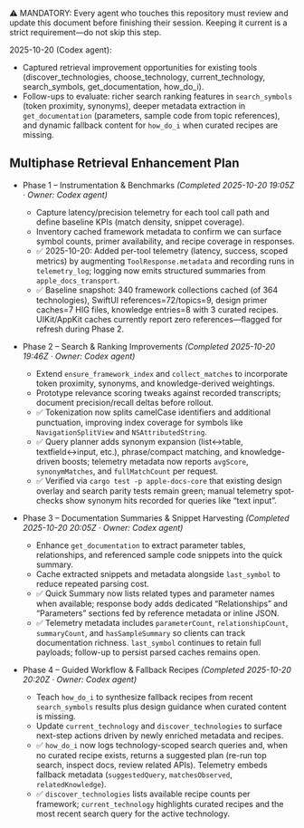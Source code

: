 ⚠️ MANDATORY: Every agent who touches this repository must review and update this document before finishing their session. Keeping it current is a strict requirement—do not skip this step.

2025-10-20 (Codex agent):
- Captured retrieval improvement opportunities for existing tools (discover_technologies, choose_technology, current_technology, search_symbols, get_documentation, how_do_i).
- Follow-ups to evaluate: richer search ranking features in `search_symbols` (token proximity, synonyms), deeper metadata extraction in `get_documentation` (parameters, sample code from topic references), and dynamic fallback content for `how_do_i` when curated recipes are missing.

## Multiphase Retrieval Enhancement Plan
- Phase 1 – Instrumentation & Benchmarks *(Completed 2025-10-20 19:05Z · Owner: Codex agent)*  
  - Capture latency/precision telemetry for each tool call path and define baseline KPIs (match density, snippet coverage).
  - Inventory cached framework metadata to confirm we can surface symbol counts, primer availability, and recipe coverage in responses.
  - ✅ 2025-10-20: Added per-tool telemetry (latency, success, scoped metrics) by augmenting `ToolResponse.metadata` and recording runs in `telemetry_log`; logging now emits structured summaries from `apple_docs_transport`.
  - ✅ Baseline snapshot: 340 framework collections cached (of 364 technologies), SwiftUI references=72/topics=9, design primer caches=7 HIG files, knowledge entries=8 with 3 curated recipes. UIKit/AppKit caches currently report zero references—flagged for refresh during Phase 2.

- Phase 2 – Search & Ranking Improvements *(Completed 2025-10-20 19:46Z · Owner: Codex agent)*  
  - Extend `ensure_framework_index` and `collect_matches` to incorporate token proximity, synonyms, and knowledge-derived weightings.
  - Prototype relevance scoring tweaks against recorded transcripts; document precision/recall deltas before rollout.
  - ✅ Tokenization now splits camelCase identifiers and additional punctuation, improving index coverage for symbols like `NavigationSplitView` and `NSAttributedString`.
  - ✅ Query planner adds synonym expansion (list↔table, textfield↔input, etc.), phrase/compact matching, and knowledge-driven boosts; telemetry metadata now reports `avgScore`, `synonymMatches`, and `fullMatchCount` per request.
  - ✅ Verified via `cargo test -p apple-docs-core` that existing design overlay and search parity tests remain green; manual telemetry spot-checks show synonym hits recorded for queries like “text input”.

- Phase 3 – Documentation Summaries & Snippet Harvesting *(Completed 2025-10-20 20:05Z · Owner: Codex agent)*  
  - Enhance `get_documentation` to extract parameter tables, relationships, and referenced sample code snippets into the quick summary.
  - Cache extracted snippets and metadata alongside `last_symbol` to reduce repeated parsing cost.
  - ✅ Quick Summary now lists related types and parameter names when available; response body adds dedicated “Relationships” and “Parameters” sections fed by reference metadata or inline JSON.
  - ✅ Telemetry metadata includes `parameterCount`, `relationshipCount`, `summaryCount`, and `hasSampleSummary` so clients can track documentation richness. `last_symbol` continues to retain full payloads; follow-up to persist parsed caches remains open.

- Phase 4 – Guided Workflow & Fallback Recipes *(Completed 2025-10-20 20:20Z · Owner: Codex agent)*  
  - Teach `how_do_i` to synthesize fallback recipes from recent `search_symbols` results plus design guidance when curated content is missing.
  - Update `current_technology` and `discover_technologies` to surface next-step actions driven by newly enriched metadata and recipes.
  - ✅ `how_do_i` now logs technology-scoped search queries and, when no curated recipe exists, returns a suggested plan (re-run top search, inspect docs, review related APIs). Telemetry embeds fallback metadata (`suggestedQuery`, `matchesObserved`, `relatedKnowledge`).
  - ✅ `discover_technologies` lists available recipe counts per framework; `current_technology` highlights curated recipes and the most recent search query for the active technology.
